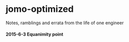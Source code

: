 # jomo-optimized
Notes, ramblings and errata from the life of one engineer

#### 2015-6-3 Equanimity point

